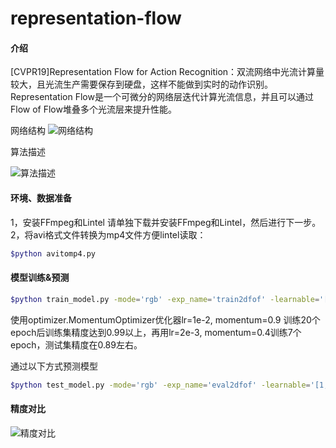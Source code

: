 # representation-flow

#### 介绍
[CVPR19]Representation Flow for Action Recognition：双流网络中光流计算量较大，且光流生产需要保存到硬盘，这样不能做到实时的动作识别。Representation Flow是一个可微分的网络层迭代计算光流信息，并且可以通过Flow of Flow堆叠多个光流层来提升性能。

网络结构
![网络结构](https://github.com/Qdriving/Contrib/blob/master/representation-flow/flow.png)

算法描述

![算法描述](https://github.com/Qdriving/Contrib/blob/master/representation-flow/alg.png)

#### 环境、数据准备
1，安装FFmpeg和Lintel
   请单独下载并安装FFmpeg和Lintel，然后进行下一步。
2，将avi格式文件转换为mp4文件方便lintel读取：
```bash
$python avitomp4.py
```

#### 模型训练&预测
```bash
$python train_model.py -mode='rgb' -exp_name='train2dfof' -learnable='[1,1,1,1]' -niter=2 -model='2d' -system='hmdb' -batch_size 12 -learning_rate 1e-2 -momentum 0.9 
```
使用optimizer.MomentumOptimizer优化器lr=1e-2, momentum=0.9 训练20个epoch后训练集精度达到0.99以上，再用lr=2e-3, momentum=0.4训练7个epoch，测试集精度在0.89左右。

通过以下方式预测模型
```bash
$python test_model.py -mode='rgb' -exp_name='eval2dfof' -learnable='[1,1,1,1]' -niter=2 -model='2d' -system='hmdb' -batch_size 128  -check_point pretrained
```

#### 精度对比

![精度对比](https://github.com/Qdriving/Contrib/blob/master/representation-flow/acc.png)